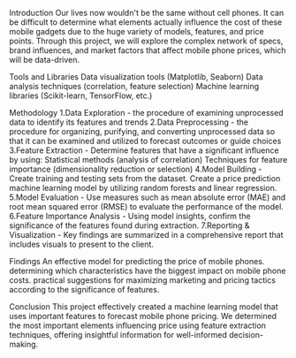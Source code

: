 Introduction 
Our lives now wouldn't be the same without cell phones. It can be difficult to determine what elements actually influence the cost of these 
mobile gadgets due to the huge variety of models, features, and price points. Through this project, we will explore the complex network of 
specs, brand influences, and market factors that affect mobile phone prices, which will be data-driven.

Tools and Libraries 
Data visualization tools (Matplotlib, Seaborn) 
Data analysis techniques (correlation, feature selection) 
Machine learning libraries (Scikit-learn, TensorFlow, etc.)

Methodology
1.Data Exploration - the procedure of examining unprocessed data to identify its features and trends
2.Data Preprocessing - the procedure for organizing, purifying, and converting unprocessed data so that it can be examined and utilized to 
forecast outcomes or guide choices
3.Feature Extraction - Determine features that have a significant influence by using: Statistical methods (analysis of correlation) 
Techniques for feature importance (dimensionality reduction or selection)
4.Model Building - Create training and testing sets from the dataset. Create a price prediction machine learning model by utilizing random 
forests and linear regression.
5.Model Evaluation - Use measures such as mean absolute error (MAE) and root mean squared error (RMSE) to evaluate the performance of the model.
6.Feature Importance Analysis - Using model insights, confirm the significance of the features found during extraction.
7.Reporting & Visualization - Key findings are summarized in a comprehensive report that includes visuals to present to the client.

Findings 
An effective model for predicting the price of mobile phones. determining which characteristics have the biggest impact on mobile phone costs. 
practical suggestions for maximizing marketing and pricing tactics according to the significance of features.

Conclusion 
This project effectively created a machine learning model that uses important features to forecast mobile phone pricing. We determined 
the most important elements influencing price using feature extraction techniques, offering insightful information for well-informed decision-making.
